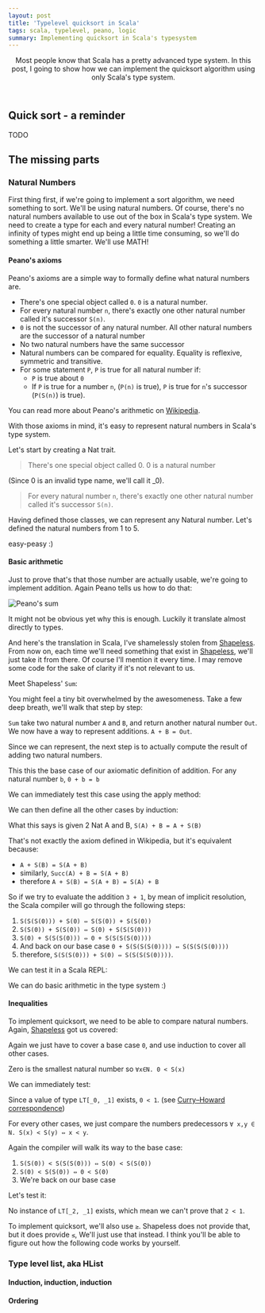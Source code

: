 ```yaml
---
layout: post
title: 'Typelevel quicksort in Scala'
tags: scala, typelevel, peano, logic
summary: Implementing quicksort in Scala's typesystem
---
```


<header>
Most people know that Scala has a pretty advanced type system. In this post, I going to show how we can implement the quicksort algorithm using only Scala's type system.
</header>

## Quick sort -  a reminder

TODO

## The missing parts

### Natural Numbers

First thing first, if we're going to implement a sort algorithm, we need something to sort. We'll be using natural numbers.
Of course, there's no natural numbers available to use out of the box in Scala's type system. We need to create a type for each and every natural number!
Creating an infinity of types might end up being a little time consuming, so we'll do something a little smarter. We'll use MATH!

#### Peano's axioms

Peano's axioms are a simple way to formally define what natural numbers are.

- There's one special object called `0`. `0` is a natural number.
- For every natural number `n`, there's exactly one other natural number called it's successor `S(n)`.
- `0` is not the successor of any natural number. All other natural numbers are the successor of a natural number
- No two natural numbers have the same successor
- Natural numbers can be compared for equality. Equality is reflexive, symmetric and transitive.
- For some statement `P`, `P` is true for all natural number if:
	- `P` is true about `0`
	- If `P` is true for a number `n`, (`P(n)` is true), `P` is true for `n`'s successor (`P(S(n)`) is true).

You can read more about Peano's arithmetic on [Wikipedia](http://www.wikiwand.com/en/Peano_axioms).

With those axioms in mind, it's easy to represent natural numbers in Scala's type system.

Let's start by creating a Nat trait.

<script src="https://gist.github.com/jto/a9b288d5f613a1031789.js?file=0_qs.scala"></script>

> There's one special object called 0. 0 is a natural number

(Since 0 is an invalid type name, we'll call it _0).

<script src="https://gist.github.com/jto/a9b288d5f613a1031789.js?file=1_qs.scala"></script>

> For every natural number `n`, there's exactly one other natural number called it's successor `S(n)`.

<script src="https://gist.github.com/jto/a9b288d5f613a1031789.js?file=2_qs.scala"></script>

Having defined those classes, we can represent any Natural number. Let's defined the natural numbers from 1 to 5.

<script src="https://gist.github.com/jto/a9b288d5f613a1031789.js?file=3_qs.scala"></script>

easy-peasy :)

#### Basic arithmetic

Just to prove that's that those number are actually usable, we're going to implement addition.
Again Peano tells us how to do that:

![Peano's sum](http://upload.wikimedia.org/math/9/5/d/95dd1dc28b7774e45c5be05328e4612c.png "Image from wikipedia")

It might not be obvious yet why this is enough. Luckily it translate almost directly to types.

And here's the translation in Scala, I've shamelessly stolen from [Shapeless][Shapeless].
From now on, each time we'll need something that exist in [Shapeless][Shapeless], we'll just take it from there. Of course I'll mention it every time.
I may remove some code for the sake of clarity if it's not relevant to us.

Meet Shapeless' `Sum`:

<script src="https://gist.github.com/jto/a9b288d5f613a1031789.js?file=4_qs.scala"></script>

You might feel a tiny bit overwhelmed by the awesomeness.
Take a few deep breath, we'll walk that step by step:

<script src="https://gist.github.com/jto/a9b288d5f613a1031789.js?file=5_qs.scala"></script>

`Sum` take two natural number `A` and `B`, and return another natural number `Out`.
We now have a way to represent additions. `A + B = Out`.

Since we can represent, the next step is to actually compute the result of adding two natural numbers.

<script src="https://gist.github.com/jto/a9b288d5f613a1031789.js?file=6_qs.scala"></script>

This this the base case of our axiomatic definition of addition.
For any natural number `b`, `0 + b = b`

We can immediately test this case using the apply method:

<script src="https://gist.github.com/jto/a9b288d5f613a1031789.js?file=7_qs.scala"></script>

We can then define all the other cases by induction:

<script src="https://gist.github.com/jto/a9b288d5f613a1031789.js?file=8_qs.scala"></script>

What this says is given 2 Nat A and B,
`S(A) + B = A + S(B)`

That's not exactly the axiom defined in Wikipedia, but it's equivalent because:

- `A + S(B) = S(A + B)`
- similarly, `Succ(A) + B = S(A + B)`
- therefore `A + S(B) = S(A + B) = S(A) + B`

So if we try to evaluate the addition `3 + 1`, by mean of implicit resolution, the Scala compiler will go through the following steps:

1. `S(S(S(0))) + S(0) ⇔ S(S(0)) + S(S(0))`
1. `S(S(0)) + S(S(0)) ⇔ S(0) + S(S(S(0)))`
1. `S(0) + S(S(S(0))) ⇔ 0 + S(S(S(S(0))))`
1. And back on our base case `0 + S(S(S(S(0)))) ⇔ S(S(S(S(0))))`
1. therefore, `S(S(S(0))) + S(0) ⇔ S(S(S(S(0))))`.

We can test it in a Scala REPL:

<script src="https://gist.github.com/jto/a9b288d5f613a1031789.js?file=9_qs.scala"></script>

We can do basic arithmetic in the type system :)

#### Inequalities

To implement quicksort, we need to be able to compare natural numbers. Again, [Shapeless][Shapeless] got us covered:

<script src="https://gist.github.com/jto/a9b288d5f613a1031789.js?file=10_qs.scala"></script>

Again we just have to cover a base case `0`, and use induction to cover all other cases.

Zero is the smallest natural number so `∀x∈N. 0 < S(x)`

<script src="https://gist.github.com/jto/a9b288d5f613a1031789.js?file=11_qs.scala"></script>

We can immediately test:

<script src="https://gist.github.com/jto/a9b288d5f613a1031789.js?file=12_qs.scala"></script>

Since a value of type `LT[_0, _1]` exists, `0 < 1`. (see [Curry–Howard correspondence](http://www.wikiwand.com/en/Curry%E2%80%93Howard_correspondence))

For every other cases, we just compare the numbers predecessors `∀ x,y ∈ N. S(x) < S(y) ⇔ x < y`.

<script src="https://gist.github.com/jto/a9b288d5f613a1031789.js?file=13_qs.scala"></script>

Again the compiler will walk its way to the base case:

1. `S(S(0)) < S(S(S(0))) ⇔ S(0) < S(S(0))`
1. `S(0) < S(S(0)) ⇔ 0 < S(0)`
1. We're back on our base case

Let's test it:

<script src="https://gist.github.com/jto/a9b288d5f613a1031789.js?file=14_qs.scala"></script>

No instance of `LT[_2, _1]` exists, which mean we can't prove that `2 < 1`.

To implement quicksort, we'll also use `≥`. Shapeless does not provide that, but it does provide `≤`, We'll just use that instead.
I think you'll be able to figure out how the following code works by yourself.

<script src="https://gist.github.com/jto/a9b288d5f613a1031789.js?file=15_qs.scala"></script>

### Type level list, aka HList
#### Induction, induction, induction
#### Ordering

<script src="https://gist.github.com/jto/2dc882c455b79378289f.js"></script>

[Shapeless]: https://github.com/milessabin/shapeless  "Shapeless"